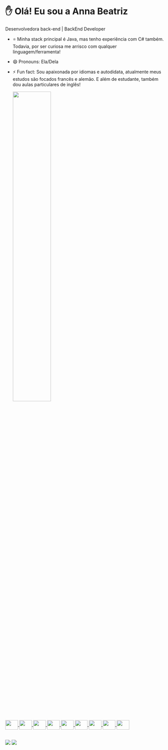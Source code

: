 # ✋ Olá! Eu sou a Anna Beatriz

Desenvolvedora back-end | BackEnd Developer

- ⭐ Minha stack principal é Java, mas tenho experiência com C# também. Todavia, por ser curiosa me arrisco com qualquer linguagem/ferramenta!  
- 😄 Pronouns: Ela/Dela
- ⚡ Fun fact: Sou apaixonada por idiomas e autodidata, atualmente meus estudos são focados francês e alemão. E além de estudante, também dou aulas particulares de inglês!

  <div>
  <a href="https://github.com/AnnaBea10">
  <img width="50%" src="https://github-readme-stats.vercel.app/api?username=AnnaBea10&show_icons=true&theme=dracula">

##

  <div> 
      <img align="center" height=30 width=40 src="https://cdn.jsdelivr.net/gh/devicons/devicon/icons/java/java-original.svg" />
      <img align="center" height=30 width=40 src="https://cdn.jsdelivr.net/gh/devicons/devicon/icons/csharp/csharp-original.svg" />
      <img align="center" height=30 width=40 src="https://cdn.jsdelivr.net/gh/devicons/devicon/icons/python/python-original.svg" />
      <img align="center" height=30 width=40 src="https://cdn.jsdelivr.net/gh/devicons/devicon@latest/icons/spring/spring-original.svg" />
      <img align="center" height=30 width=40 src="https://cdn.jsdelivr.net/gh/devicons/devicon@latest/icons/dotnetcore/dotnetcore-original.svg" />
      <img align="center" height=30 width=40 src="https://cdn.jsdelivr.net/gh/devicons/devicon@latest/icons/fastapi/fastapi-plain.svg" />
      <img align="center" height=30 width=40 src="https://cdn.jsdelivr.net/gh/devicons/devicon@latest/icons/sqldeveloper/sqldeveloper-original.svg" />
      <img align="center" height=30 width=40 src="https://cdn.jsdelivr.net/gh/devicons/devicon@latest/icons/mongodb/mongodb-original-wordmark.svg" />
      <img align="center" height=30 width=40 src="https://cdn.jsdelivr.net/gh/devicons/devicon@latest/icons/pandas/pandas-original-wordmark.svg" />
  </div>

  ##

  <div>
    <a href="mailto: pereiradelima938@gmail.com"><img align="center" src="https://img.shields.io/badge/Gmail-D14836?style=for-the-badge&logo=gmail&logoColor=white"/></a>
    <a href="https://www.linkedin.com/in/anna-beatriz-lima-8a305a202/"><img align="center" src="https://img.shields.io/badge/LinkedIn-0077B5?style=for-the-badge&logo=linkedin&logoColor=white"/></a>
  </div>
